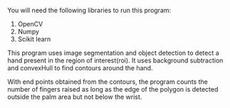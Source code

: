 You will need the following libraries to run this program:

1. OpenCV
2. Numpy
2. Scikit learn

This program uses image segmentation and object detection to detect a hand present in the region of interest(roi). It uses background subtraction and convexHull to find contours around the hand. 

With end points obtained from the contours, the program counts the number of fingers raised as long as the edge of the polygon is detected outside the palm area but not below the wrist. 